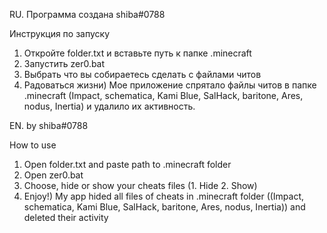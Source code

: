 RU. Программа создана shiba#0788 

Инструкция по запуску
1. Откройте folder.txt и вставьте путь к папке .minecraft
2. Запустить zer0.bat
3. Выбрать что вы собираетесь сделать с файлами читов
4. Радоваться жизни)
Мое приложение спрятало файлы читов в папке .minecraft (Impact, schematica, Kami Blue, SalHack, baritone, Ares, nodus, Inertia) и удалило их активность.

EN. by shiba#0788

How to use
1. Open folder.txt and paste path to .minecraft folder
2. Open zer0.bat
3. Choose, hide or show your cheats files (1. Hide 2. Show)
4. Enjoy!)
My app hided all files of cheats in .minecraft folder ((Impact, schematica, Kami Blue, SalHack, baritone, Ares, nodus, Inertia)) and deleted their activity